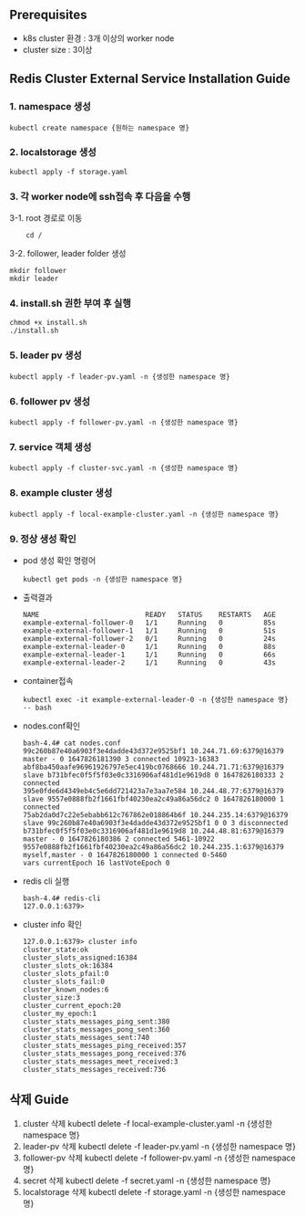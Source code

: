 ## Prerequisites
- k8s cluster 환경 : 3개 이상의 worker node
- cluster size : 3이상

## Redis Cluster External Service Installation Guide
### 1. namespace 생성
```shell
kubectl create namespace {원하는 namespace 명}
```

### 2. localstorage 생성
```shell
kubectl apply -f storage.yaml
```

### 3. 각 worker node에 ssh접속 후 다음을 수행
3-1. root 경로로 이동
```shell
    cd /
```
3-2. follower, leader folder 생성
```shell
mkdir follower
mkdir leader
```

### 4. install.sh 권한 부여 후 실행

```shell
chmod +x install.sh
./install.sh
```

### 5. leader pv 생성
```shell
kubectl apply -f leader-pv.yaml -n {생성한 namespace 명}
```

### 6. follower pv 생성
```shell
kubectl apply -f follower-pv.yaml -n {생성한 namespace 명}
```

### 7. service 객체 생성
```shell
kubectl apply -f cluster-svc.yaml -n {생성한 namespace 명}
```

### 8. example cluster 생성
```shell
kubectl apply -f local-example-cluster.yaml -n {생성한 namespace 명}
```

### 9. 정상 생성 확인
- pod 생성 확인 명령어
    ```shell
    kubectl get pods -n {생성한 namespace 명}
    ```

- 출력결과
    ```shell
    NAME                          READY   STATUS    RESTARTS   AGE
    example-external-follower-0   1/1     Running   0          85s
    example-external-follower-1   1/1     Running   0          51s
    example-external-follower-2   0/1     Running   0          24s
    example-external-leader-0     1/1     Running   0          88s
    example-external-leader-1     1/1     Running   0          66s
    example-external-leader-2     1/1     Running   0          43s
    ```
- container접속
    ```shell
    kubectl exec -it example-external-leader-0 -n {생성한 namespace 명} -- bash
    ```
- nodes.conf확인
    ```shell
    bash-4.4# cat nodes.conf 
    99c260b87e40a6903f3e4dadde43d372e9525bf1 10.244.71.69:6379@16379 master - 0 1647826181390 3 connected 10923-16383
    abf8ba450aafe96961926797e5ec419bc0768666 10.244.71.71:6379@16379 slave b731bfec0f5f5f03e0c3316906af481d1e9619d8 0 1647826180333 2 connected
    395e0fde6d4349eb4c5e6dd721423a7e3aa7e584 10.244.48.77:6379@16379 slave 9557e0888fb2f1661fbf40230ea2c49a86a56dc2 0 1647826180000 1 connected
    75ab2da0d7c22e5ebabb612c767862e018864b6f 10.244.235.14:6379@16379 slave 99c260b87e40a6903f3e4dadde43d372e9525bf1 0 0 3 disconnected
    b731bfec0f5f5f03e0c3316906af481d1e9619d8 10.244.48.81:6379@16379 master - 0 1647826180386 2 connected 5461-10922
    9557e0888fb2f1661fbf40230ea2c49a86a56dc2 10.244.235.1:6379@16379 myself,master - 0 1647826180000 1 connected 0-5460
    vars currentEpoch 16 lastVoteEpoch 0
    ```
- redis cli 실행
    ```shell
    bash-4.4# redis-cli
    127.0.0.1:6379> 
    ```
- cluster info 확인
    ```shell
    127.0.0.1:6379> cluster info
    cluster_state:ok
    cluster_slots_assigned:16384
    cluster_slots_ok:16384
    cluster_slots_pfail:0
    cluster_slots_fail:0
    cluster_known_nodes:6
    cluster_size:3
    cluster_current_epoch:20
    cluster_my_epoch:1
    cluster_stats_messages_ping_sent:380
    cluster_stats_messages_pong_sent:360
    cluster_stats_messages_sent:740
    cluster_stats_messages_ping_received:357
    cluster_stats_messages_pong_received:376
    cluster_stats_messages_meet_received:3
    cluster_stats_messages_received:736
    ```
## 삭제 Guide
1. cluster 삭제
kubectl delete -f local-example-cluster.yaml -n {생성한 namespace 명}
2. leader-pv 삭제
kubectl delete -f leader-pv.yaml -n {생성한 namespace 명}
3. follower-pv 삭제
kubectl delete -f follower-pv.yaml -n {생성한 namespace 명}
4. secret 삭제
kubectl delete -f secret.yaml -n {생성한 namespace 명}
5. localstorage 삭제
kubectl delete -f storage.yaml -n {생성한 namespace 명}